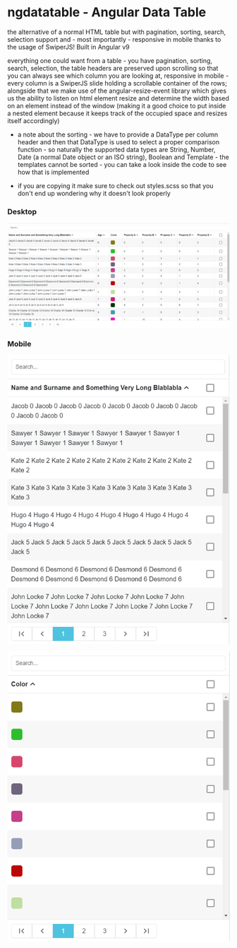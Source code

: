 # ngdatatable - Angular Data Table

the alternative of a normal HTML table but with pagination, sorting, search, selection support and - most importantly - responsive in mobile thanks to the usage of SwiperJS! Built in Angular v9

everything one could want from a table - you have pagination, sorting, search, selection, the table headers are preserved upon scrolling so that you can always see which column you are looking at, responsive in mobile - every column is a SwiperJS slide holding a scrollable container of the rows; alongside that we make use of the angular-resize-event library which gives us the ability to listen on html element resize and determine the width based on an element instead of the window (making it a good choice to put inside a nested element because it keeps track of the occupied space and resizes itself accordingly)

* a note about the sorting - we have to provide a DataType per column header and then that DataType is used to select a proper comparison function - so naturally the supported data types are String, Number, Date (a normal Date object or an ISO string), Boolean and Template - the templates cannot be sorted - you can take a look inside the code to see how that is implemented

* if you are copying it make sure to check out styles.scss so that you don't end up wondering why it doesn't look properly

### Desktop
![alt text](./desktop.png)

### Mobile
![alt text](./mobile1.png)

![alt text](./mobile2.png)
